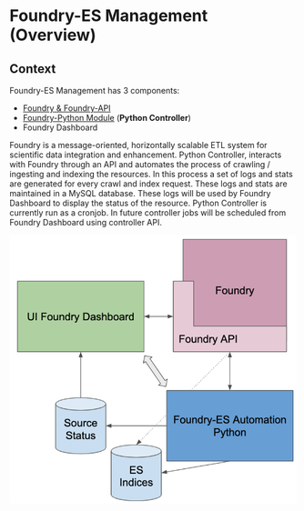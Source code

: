 # Foundry-ES Management \(Overview\)

## Context

Foundry-ES Management has 3 components:

* [Foundry & Foundry-API](https://github.com/SciCrunch/Foundry-ES) 
* [Foundry-Python Module](https://github.com/SciCrunch/Foundry-Python) \(**Python Controller**\)
* Foundry Dashboard 

Foundry is a message-oriented, horizontally scalable ETL system for scientific data integration and enhancement. Python Controller, interacts with Foundry through an API and automates the process of crawling / ingesting and indexing the resources. In this process a set of logs and stats are generated for every crawl and index request. These logs and stats are maintained in a MySQL database. These logs will be used by Foundry Dashboard to display the status of the resource. Python Controller is currently run as a cronjob. In future controller jobs will be scheduled from Foundry Dashboard using controller API.

![Foundry - ES Management Overview](../.gitbook/assets/image%20%282%29.png)

